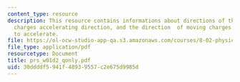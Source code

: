```yaml
---
content_type: resource
description: This resource contains informations about directions of the forces, static
  charges accelerating direction, and the direction  of moving charges causing them
  to accelerate.
file: https://ol-ocw-studio-app-qa.s3.amazonaws.com/courses/8-02-physics-ii-electricity-and-magnetism-spring-2007/30ddddf5941f48939557c2e675d9985d_prs_w01d2_qonly.pdf
file_type: application/pdf
resourcetype: Document
title: prs_w01d2_qonly.pdf
uid: 30ddddf5-941f-4893-9557-c2e675d9985d
---
```

